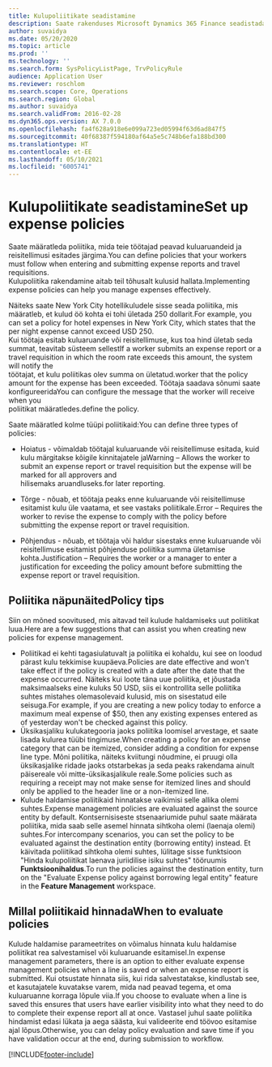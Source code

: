 ```yaml
---
title: Kulupoliitikate seadistamine
description: Saate rakenduses Microsoft Dynamics 365 Finance seadistada kulupoliitikad, mida teie töötajad peavad kuluaruandeid ja reisitellimusi esitades järgima.
author: suvaidya
ms.date: 05/20/2020
ms.topic: article
ms.prod: ''
ms.technology: ''
ms.search.form: SysPolicyListPage, TrvPolicyRule
audience: Application User
ms.reviewer: roschlom
ms.search.scope: Core, Operations
ms.search.region: Global
ms.author: suvaidya
ms.search.validFrom: 2016-02-28
ms.dyn365.ops.version: AX 7.0.0
ms.openlocfilehash: fa4f628a918e6e099a723ed05994f63d6ad847f5
ms.sourcegitcommit: 40f68387f594180af64a5e5c748b6efa188bd300
ms.translationtype: HT
ms.contentlocale: et-EE
ms.lasthandoff: 05/10/2021
ms.locfileid: "6005741"
---
```

# <a name="set-up-expense-policies"></a><span data-ttu-id="09831-103">Kulupoliitikate seadistamine</span><span class="sxs-lookup"><span data-stu-id="09831-103">Set up expense policies</span></span>

<span data-ttu-id="09831-104">Saate määratleda poliitika, mida teie töötajad peavad kuluaruandeid ja reisitellimusi esitades järgima.</span><span class="sxs-lookup"><span data-stu-id="09831-104">You can define policies that your workers must follow when entering and submitting expense reports and travel requisitions.</span></span>         
<span data-ttu-id="09831-105">Kulupoliitika rakendamine aitab teil tõhusalt kulusid hallata.</span><span class="sxs-lookup"><span data-stu-id="09831-105">Implementing expense policies can help you manage expenses effectively.</span></span>         

<span data-ttu-id="09831-106">Näiteks saate New York City hotellikuludele sisse seada poliitika, mis määratleb, et kulud öö kohta ei tohi ületada 250 dollarit.</span><span class="sxs-lookup"><span data-stu-id="09831-106">For example, you can set a policy for hotel expenses in New York City, which states that the per night expense cannot exceed USD 250.</span></span>       
<span data-ttu-id="09831-107">Kui töötaja esitab kuluaruande või reisitellimuse, kus toa hind ületab seda summat, teavitab süsteem sellest</span><span class="sxs-lookup"><span data-stu-id="09831-107">If a worker submits an expense report or a travel requisition in which the room rate exceeds this amount, the system will notify the</span></span>        
<span data-ttu-id="09831-108">töötajat, et kulu poliitikas olev summa on ületatud.</span><span class="sxs-lookup"><span data-stu-id="09831-108">worker that the policy amount for the expense has been exceeded.</span></span> <span data-ttu-id="09831-109">Töötaja saadava sõnumi saate konfigureerida</span><span class="sxs-lookup"><span data-stu-id="09831-109">You can configure the message that the worker will receive when you</span></span>        
<span data-ttu-id="09831-110">poliitikat määratledes.</span><span class="sxs-lookup"><span data-stu-id="09831-110">define the policy.</span></span>      
        
<span data-ttu-id="09831-111">Saate määratled kolme tüüpi poliitikaid:</span><span class="sxs-lookup"><span data-stu-id="09831-111">You can define three types of policies:</span></span>         
        
- <span data-ttu-id="09831-112">Hoiatus - võimaldab töötajal kuluaruande või reisitellimuse esitada, kuid kulu märgitakse kõigile kinnitajatele ja</span><span class="sxs-lookup"><span data-stu-id="09831-112">Warning – Allows the worker to submit an expense report or travel requisition but the expense will be marked for all approvers and</span></span>        
  <span data-ttu-id="09831-113">hilisemaks aruandluseks.</span><span class="sxs-lookup"><span data-stu-id="09831-113">for later reporting.</span></span>        

- <span data-ttu-id="09831-114">Tõrge - nõuab, et töötaja peaks enne kuluaruande või reisitellimuse esitamist kulu üle vaatama, et see vastaks poliitikale.</span><span class="sxs-lookup"><span data-stu-id="09831-114">Error – Requires the worker to revise the expense to comply with the policy before submitting the expense report or travel requisition.</span></span>       
 
 - <span data-ttu-id="09831-115">Põhjendus - nõuab, et töötaja või haldur sisestaks enne kuluaruande või reisitellimuse esitamist põhjenduse poliitika summa ületamise kohta.</span><span class="sxs-lookup"><span data-stu-id="09831-115">Justification – Requires the worker or a manager to enter a justification for exceeding the policy amount before submitting the expense report or travel requisition.</span></span>        

## <a name="policy-tips"></a><span data-ttu-id="09831-116">Poliitika näpunäited</span><span class="sxs-lookup"><span data-stu-id="09831-116">Policy tips</span></span>
<span data-ttu-id="09831-117">Siin on mõned soovitused, mis aitavad teil kulude haldamiseks uut poliitikat luua.</span><span class="sxs-lookup"><span data-stu-id="09831-117">Here are a few suggestions that can assist you when creating new policies for expense management.</span></span> 
* <span data-ttu-id="09831-118">Poliitikad ei kehti tagasiulatuvalt ja poliitika ei kohaldu, kui see on loodud pärast kulu tekkimise kuupäeva.</span><span class="sxs-lookup"><span data-stu-id="09831-118">Policies are date effective and won't take effect if the policy is created with a date after the date that the expense occurred.</span></span> <span data-ttu-id="09831-119">Näiteks kui loote täna uue poliitika, et jõustada maksimaalseks eine kuluks 50 USD, siis ei kontrollita selle poliitika suhtes mistahes olemasolevaid kulusid, mis on sisestatud eile seisuga.</span><span class="sxs-lookup"><span data-stu-id="09831-119">For example, if you are creating a new policy today to enforce a maximum meal expense of $50, then any existing expenses entered as of yesterday won't be checked against this policy.</span></span>
* <span data-ttu-id="09831-120">Üksikasjaliku kulukategooria jaoks poliitika loomisel arvestage, et saate lisada kulurea tüübi tingimuse.</span><span class="sxs-lookup"><span data-stu-id="09831-120">When creating a policy for an expense category that can be itemized, consider adding a condition for expense line type.</span></span> <span data-ttu-id="09831-121">Mõni poliitika, näiteks kviitungi nõudmine, ei pruugi olla üksikasjalike ridade jaoks otstarbekas ja seda peaks rakendama ainult päisereale või mitte-üksikasjalikule reale.</span><span class="sxs-lookup"><span data-stu-id="09831-121">Some policies such as requiring a receipt may not make sense for itemized lines and should only be applied to the header line or a non-itemized line.</span></span> 
* <span data-ttu-id="09831-122">Kulude haldamise poliitikaid hinnatakse vaikimisi selle allika olemi suhtes.</span><span class="sxs-lookup"><span data-stu-id="09831-122">Expense management policies are evaluated against the source entity by default.</span></span> <span data-ttu-id="09831-123">Kontsernisiseste stsenaariumide puhul saate määrata poliitika, mida saab selle asemel hinnata sihtkoha olemi (laenaja olemi) suhtes.</span><span class="sxs-lookup"><span data-stu-id="09831-123">For intercompany scenarios, you can set the policy to be evaluated against the destination entity (borrowing entity) instead.</span></span> <span data-ttu-id="09831-124">Et käivitada poliitikad sihtkoha olemi suhtes, lülitage sisse funktsioon "Hinda kulupoliitikat laenava juriidilise isiku suhtes" tööruumis **Funktsioonihaldus**.</span><span class="sxs-lookup"><span data-stu-id="09831-124">To run the policies against the destination entity, turn on the "Evaluate Expense policy against borrowing legal entity" feature in the **Feature Management** workspace.</span></span>

## <a name="when-to-evaluate-policies"></a><span data-ttu-id="09831-125">Millal poliitikaid hinnada</span><span class="sxs-lookup"><span data-stu-id="09831-125">When to evaluate policies</span></span>

<span data-ttu-id="09831-126">Kulude haldamise parameetrites on võimalus hinnata kulu haldamise poliitikat rea salvestamisel või kuluaruande esitamisel.</span><span class="sxs-lookup"><span data-stu-id="09831-126">In expense management parameters, there is an option to either evaluate expense management policies when a line is saved or when an expense report is submitted.</span></span> <span data-ttu-id="09831-127">Kui otsustate hinnata siis, kui rida salvestatakse, kindlustab see, et kasutajatele kuvatakse varem, mida nad peavad tegema, et oma kuluaruanne korraga lõpule viia.</span><span class="sxs-lookup"><span data-stu-id="09831-127">If you choose to evaluate when a line is saved this ensures that users have earlier visibility into what they need to do to complete their expense report all at once.</span></span> <span data-ttu-id="09831-128">Vastasel juhul saate poliitika hindamist edasi lükata ja aega säästa, kui valideerite end töövoo esitamise ajal lõpus.</span><span class="sxs-lookup"><span data-stu-id="09831-128">Otherwise, you can delay policy evaluation and save time if you have validation occur at the end, during submission to workflow.</span></span>


[!INCLUDE[footer-include](../includes/footer-banner.md)]